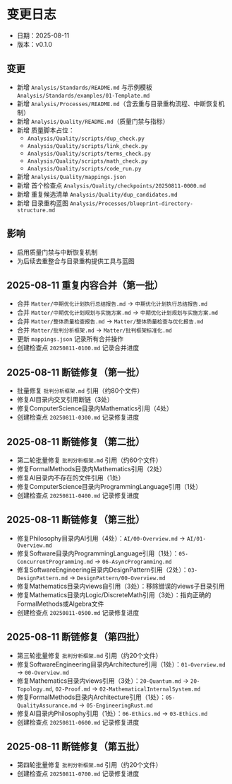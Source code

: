 # 变更日志

- 日期：2025-08-11
- 版本：v0.1.0

## 变更

- 新增 `Analysis/Standards/README.md` 与示例模板 `Analysis/Standards/examples/01-Template.md`
- 新增 `Analysis/Processes/README.md`（含去重与目录重构流程、中断恢复机制）
- 新增 `Analysis/Quality/README.md`（质量门禁与指标）
- 新增 质量脚本占位：
  - `Analysis/Quality/scripts/dup_check.py`
  - `Analysis/Quality/scripts/link_check.py`
  - `Analysis/Quality/scripts/terms_check.py`
  - `Analysis/Quality/scripts/math_check.py`
  - `Analysis/Quality/scripts/code_run.py`
- 新增 `Analysis/Quality/mappings.json`
- 新增 首个检查点 `Analysis/Quality/checkpoints/20250811-0000.md`
- 新增 重复候选清单 `Analysis/Quality/dup_candidates.md`
- 新增 目录重构蓝图 `Analysis/Processes/blueprint-directory-structure.md`

## 影响

- 启用质量门禁与中断恢复机制
- 为后续去重整合与目录重构提供工具与蓝图

## 2025-08-11 重复内容合并（第一批）

- 合并 `Matter/中期优化计划执行总结报告.md` → `中期优化计划执行总结报告.md`
- 合并 `Matter/中期优化计划规划与实施方案.md` → `中期优化计划规划与实施方案.md`
- 合并 `Matter/整体质量检查报告.md` → `Matter/整体质量检查与优化报告.md`
- 合并 `Matter/批判分析框架.md` → `Matter/批判框架标准化.md`
- 更新 `mappings.json` 记录所有合并操作
- 创建检查点 `20250811-0100.md` 记录合并进度

## 2025-08-11 断链修复（第一批）

- 批量修复 `批判分析框架.md` 引用（约80个文件）
- 修复AI目录内交叉引用断链（3处）
- 修复ComputerScience目录内Mathematics引用（4处）
- 创建检查点 `20250811-0300.md` 记录修复进度

## 2025-08-11 断链修复（第二批）

- 第二轮批量修复 `批判分析框架.md` 引用（约60个文件）
- 修复FormalMethods目录内Mathematics引用（2处）
- 修复AI目录内不存在的文件引用（1处）
- 修复ComputerScience目录内ProgrammingLanguage引用（1处）
- 创建检查点 `20250811-0400.md` 记录修复进度

## 2025-08-11 断链修复（第三批）

- 修复Philosophy目录内AI引用（4处）：`AI/00-Overview.md` → `AI/01-Overview.md`
- 修复Software目录内ProgrammingLanguage引用（1处）：`05-ConcurrentProgramming.md` → `06-AsyncProgramming.md`
- 修复SoftwareEngineering目录内DesignPattern引用（2处）：`03-DesignPattern.md` → `DesignPattern/00-Overview.md`
- 修复Mathematics目录内views自引用（3处）：移除错误的views子目录引用
- 修复Mathematics目录内Logic/DiscreteMath引用（3处）：指向正确的FormalMethods或Algebra文件
- 创建检查点 `20250811-0500.md` 记录修复进度

## 2025-08-11 断链修复（第四批）

- 第三轮批量修复 `批判分析框架.md` 引用（约20个文件）
- 修复SoftwareEngineering目录内Architecture引用（1处）：`01-Overview.md` → `00-Overview.md`
- 修复Mathematics目录内views引用（3处）：`20-Quantum.md` → `20-Topology.md`, `02-Proof.md` → `02-MathematicalInternalSystem.md`
- 修复FormalMethods目录内Architecture引用（1处）：`05-QualityAssurance.md` → `05-EngineeringRust.md`
- 修复AI目录内Philosophy引用（1处）：`06-Ethics.md` → `03-Ethics.md`
- 创建检查点 `20250811-0600.md` 记录修复进度

## 2025-08-11 断链修复（第五批）

- 第四轮批量修复 `批判分析框架.md` 引用（约20个文件）
- 创建检查点 `20250811-0700.md` 记录修复进度
